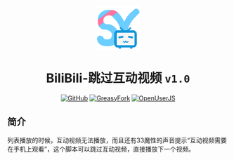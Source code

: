 <div align="center">
    <img src="https://github.com/SynRGB/BiliBili-PassInteractiveVideo/raw/main/%23README/icon/256.png" width="20%"/>
    <h1>BiliBili-跳过互动视频 <code>v1.0</code></h1>
	<p>
        <a href='https://github.com/SynRGB/BiliBili-PassInteractiveVideo'><img src="https://img.shields.io/badge/-GitHub-3A3A3A?style=flat&amp;logo=GitHub&amp;logoColor=white" referrerpolicy="no-referrer" alt="GitHub"></a>
	    <a href='https://greasyfork.org/zh-CN/scripts/453734-bilibili-passinteractivevideo?locale_override=1'><img src="https://img.shields.io/badge/-GreasyFork-670000?style=flat&amp;logo=tampermonkey&amp;logoColor=white" referrerpolicy="no-referrer" alt="GreasyFork"></a>
        <a href='https://openuserjs.org/scripts/TitanRGB/BiliBili-PassInteractiveVideo'><img src="https://img.shields.io/badge/-OpenUserJS-004796?style=flat&amp;logo=tampermonkey&amp;logoColor=white" referrerpolicy="no-referrer" alt="OpenUserJS"></a>
    </p>
</div>

## 简介

列表播放的时候，互动视频无法播放，而且还有33魔性的声音提示“互动视频需要在手机上观看”，这个脚本可以跳过互动视频，直接播放下一个视频。